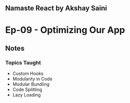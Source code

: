 ## Namaste React by Akshay Saini

# Ep-09 - Optimizing Our App

## Notes

### Topics Taught

- Custom Hooks
- Modularity in Code
- Modular Bundling
- Code Splitting
- Lazy Loading
